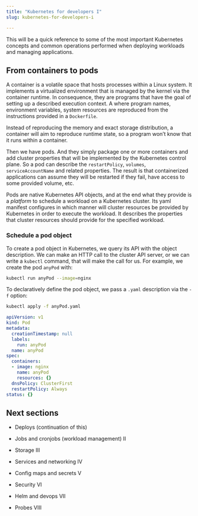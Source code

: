 ```yaml
---
title: "Kubernetes for developers I"
slug: kubernetes-for-developers-i

---
```


This will be a quick reference to some of the most important Kubernetes concepts and common operations performed when deploying workloads and managing applications.

## From containers to pods

A container is a volatile space that hosts processes within a Linux system. It implements a virtualized environment that is managed by the kernel via the container runtime. In consequence, they are programs that have the goal of setting up a described execution context. A where program names, environment variables, system resources are reproduced from the instructions provided in a `Dockerfile`.

Instead of reproducing the memory and exact storage distribution, a container will aim to reproduce runtime state, so a program won’t know that it runs within a container.

Then we have pods. And they simply package one or more containers and add cluster properties that will be implemented by the Kubernetes control plane. So a pod can describe the `restartPolicy`, `volumes`, `serviceAccountName` and related properties. The result is that containerized applications can assume they will be restarted if they fail, have access to some provided volume, etc.

Pods are native Kubernetes API objects, and at the end what they provide is a *platform* to schedule a workload on a Kubernetes cluster. Its yaml manifest configures in which manner will cluster resources be provided by Kubernetes in order to execute the workload. It describes the properties that cluster resources should provide for the specified workload.

### Schedule a pod object

To create a pod object in Kubernetes, we query its API with the object description. We can make an HTTP call to the cluster API server, or we can write a `kubectl` command, that will make the call for us. For example, we create the pod `anyPod` with:

```bash
kubectl run anyPod --image=nginx
```

To declaratively define the pod object, we pass a `.yaml` description via the `-f` option:

```bash
kubectl apply -f anyPod.yaml 
```

```yaml
apiVersion: v1
kind: Pod
metadata:
  creationTimestamp: null
  labels:
    run: anyPod
  name: anyPod
spec:
  containers:
  - image: nginx
    name: anyPod
    resources: {}
  dnsPolicy: ClusterFirst
  restartPolicy: Always
status: {}
```

## Next sections

* Deploys (continuation of this)
    
* Jobs and cronjobs (workload management) II
    
* Storage III
    
* Services and networking IV
    
* Config maps and secrets V
    
* Security VI
    
* Helm and devops VII
    
* Probes VIII